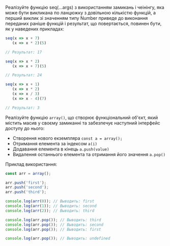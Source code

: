 Реалізуйте функцію seq(...args) з використанням замикань і чеінінгу, яка може бути викликана по ланцюжку з довільною кількістю функцій, а перший виклик зі значенням типу Number приведе до виконання переданих раніше функцій і результат, що повертається, повинен бути, як у наведених прикладах:
```js
seq(x => x + 7)
   (x => x * 2)(5)

// Результат: 17
```

```js
seq(x => x * 2)
   (x => x + 7)(5)

// Результат: 24
```

```js
seq(x => x + 1)
   (x => x * 2)
   (x => x / 3)
   (x => x - 4)(7)

// Результат: 3
```
Реалізуйте функцію `array()`, що створює функціональний об'єкт, який
містить масив у своєму замиканні та забезпечує наступний інтерфейс доступу
до нього:
- Створення нового екземпляра `const a = array();`
- Отримання елемента за індексом `a(i)`
- Додавання елемента в кінець `a.push(value)`
- Видалення останнього елемента та отримання його значення `a.pop()`

Приклад використання:
```js
const arr = array();

arr.push('first');
arr.push('second');
arr.push('third');

console.log(arr(0)); // Выводить: first
console.log(arr(1)); // Выводить: second
console.log(arr(2)); // Выводить: third

console.log(arr.pop()); // Выводить: third
console.log(arr.pop()); // Выводить: second
console.log(arr.pop()); // Выводить: first

console.log(arr.pop()); // Выводить: undefined
```
